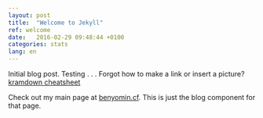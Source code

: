 ```yaml
---
layout: post
title:  "Welcome to Jekyll"
ref: welcome
date:   2016-02-29 09:48:44 +0100
categories: stats
lang: en
---
```

Initial blog post.
Testing . . . 
Forgot how to make a link
or insert a picture?
[kramdown cheatsheet][kramdown]


Check out my main page at [benyomin.cf][benyomin-link].
This is just the blog component for that page.

[benyomin-link]: http://benyomin.cf
[kramdown]: http://kramdown.gettalong.org/quickref.html